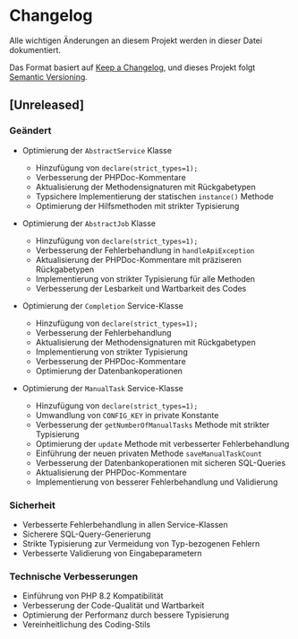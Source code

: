 # Changelog

Alle wichtigen Änderungen an diesem Projekt werden in dieser Datei dokumentiert.

Das Format basiert auf [Keep a Changelog](https://keepachangelog.com/de/1.0.0/),
und dieses Projekt folgt [Semantic Versioning](https://semver.org/spec/v2.0.0.html).

## [Unreleased]

### Geändert
- Optimierung der `AbstractService` Klasse
  - Hinzufügung von `declare(strict_types=1);`
  - Verbesserung der PHPDoc-Kommentare
  - Aktualisierung der Methodensignaturen mit Rückgabetypen
  - Typsichere Implementierung der statischen `instance()` Methode
  - Optimierung der Hilfsmethoden mit strikter Typisierung

- Optimierung der `AbstractJob` Klasse
  - Hinzufügung von `declare(strict_types=1);`
  - Verbesserung der Fehlerbehandlung in `handleApiException`
  - Aktualisierung der PHPDoc-Kommentare mit präziseren Rückgabetypen
  - Implementierung von strikter Typisierung für alle Methoden
  - Verbesserung der Lesbarkeit und Wartbarkeit des Codes

- Optimierung der `Completion` Service-Klasse
  - Hinzufügung von `declare(strict_types=1);`
  - Verbesserung der Fehlerbehandlung
  - Aktualisierung der Methodensignaturen mit Rückgabetypen
  - Implementierung von strikter Typisierung
  - Verbesserung der PHPDoc-Kommentare
  - Optimierung der Datenbankoperationen

- Optimierung der `ManualTask` Service-Klasse
  - Hinzufügung von `declare(strict_types=1);`
  - Umwandlung von `CONFIG_KEY` in private Konstante
  - Verbesserung der `getNumberOfManualTasks` Methode mit strikter Typisierung
  - Optimierung der `update` Methode mit verbesserter Fehlerbehandlung
  - Einführung der neuen privaten Methode `saveManualTaskCount`
  - Verbesserung der Datenbankoperationen mit sicheren SQL-Queries
  - Aktualisierung der PHPDoc-Kommentare
  - Implementierung von besserer Fehlerbehandlung und Validierung

### Sicherheit
- Verbesserte Fehlerbehandlung in allen Service-Klassen
- Sicherere SQL-Query-Generierung
- Strikte Typisierung zur Vermeidung von Typ-bezogenen Fehlern
- Verbesserte Validierung von Eingabeparametern

### Technische Verbesserungen
- Einführung von PHP 8.2 Kompatibilität
- Verbesserung der Code-Qualität und Wartbarkeit
- Optimierung der Performanz durch bessere Typisierung
- Vereinheitlichung des Coding-Stils 